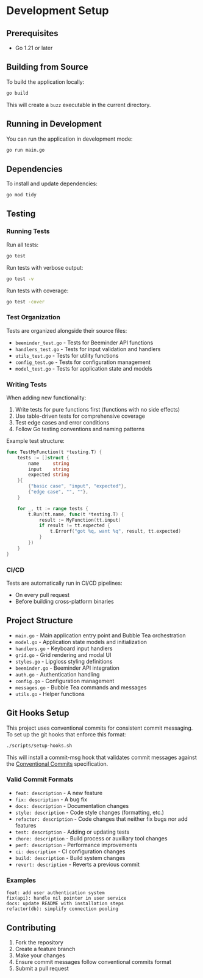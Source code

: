 # Development Setup

## Prerequisites

- Go 1.21 or later

## Building from Source

To build the application locally:

```bash
go build
```

This will create a `buzz` executable in the current directory.

## Running in Development

You can run the application in development mode:

```bash
go run main.go
```

## Dependencies

To install and update dependencies:

```bash
go mod tidy
```

## Testing

### Running Tests

Run all tests:

```bash
go test
```

Run tests with verbose output:

```bash
go test -v
```

Run tests with coverage:

```bash
go test -cover
```

### Test Organization

Tests are organized alongside their source files:

- `beeminder_test.go` - Tests for Beeminder API functions
- `handlers_test.go` - Tests for input validation and handlers
- `utils_test.go` - Tests for utility functions
- `config_test.go` - Tests for configuration management
- `model_test.go` - Tests for application state and models

### Writing Tests

When adding new functionality:

1. Write tests for pure functions first (functions with no side effects)
2. Use table-driven tests for comprehensive coverage
3. Test edge cases and error conditions
4. Follow Go testing conventions and naming patterns

Example test structure:

```go
func TestMyFunction(t *testing.T) {
    tests := []struct {
        name     string
        input    string
        expected string
    }{
        {"basic case", "input", "expected"},
        {"edge case", "", ""},
    }

    for _, tt := range tests {
        t.Run(tt.name, func(t *testing.T) {
            result := MyFunction(tt.input)
            if result != tt.expected {
                t.Errorf("got %q, want %q", result, tt.expected)
            }
        })
    }
}
```

### CI/CD

Tests are automatically run in CI/CD pipelines:
- On every pull request
- Before building cross-platform binaries

## Project Structure

- `main.go` - Main application entry point and Bubble Tea orchestration
- `model.go` - Application state models and initialization
- `handlers.go` - Keyboard input handlers
- `grid.go` - Grid rendering and modal UI
- `styles.go` - Lipgloss styling definitions
- `beeminder.go` - Beeminder API integration
- `auth.go` - Authentication handling
- `config.go` - Configuration management
- `messages.go` - Bubble Tea commands and messages
- `utils.go` - Helper functions

## Git Hooks Setup

This project uses conventional commits for consistent commit messaging. To set up the git hooks that enforce this format:

```bash
./scripts/setup-hooks.sh
```

This will install a commit-msg hook that validates commit messages against the [Conventional Commits](https://www.conventionalcommits.org/) specification.

### Valid Commit Formats

- `feat: description` - A new feature
- `fix: description` - A bug fix  
- `docs: description` - Documentation changes
- `style: description` - Code style changes (formatting, etc.)
- `refactor: description` - Code changes that neither fix bugs nor add features
- `test: description` - Adding or updating tests
- `chore: description` - Build process or auxiliary tool changes
- `perf: description` - Performance improvements
- `ci: description` - CI configuration changes
- `build: description` - Build system changes
- `revert: description` - Reverts a previous commit

### Examples

```
feat: add user authentication system
fix(api): handle nil pointer in user service  
docs: update README with installation steps
refactor(db): simplify connection pooling
```

## Contributing

1. Fork the repository
2. Create a feature branch
3. Make your changes
4. Ensure commit messages follow conventional commits format
5. Submit a pull request
